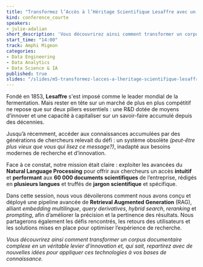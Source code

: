 ```yaml
---
title: "Transformez l’Accès à l’Héritage Scientifique Lesaffre avec un RAG Avancé"
kind: conference_courte
speakers:
- julie-adalian
short_description: 'Vous découvrirez ainsi comment transformer un corpus documentaire complexe en un véritable levier d’innovation et, qui sait, repartirez avec de nouvelles idées pour appliquer ces technologies à vos bases de connaissance.*'
start_time: "14:00"
track: Amphi Migeon
categories:
- Data Engineering
- Data Analytics
- Data Science & IA
published: true
slides: "/slides/m5-transformez-lacces-a-lheritage-scientifique-lesaffre-avec-un-rag-avance.pdf"
---
```


Fondé en 1853, **Lesaffre** s'est imposé comme le leader mondial de la fermentation. Mais rester en tête sur un marché de plus en plus compétitif ne repose que sur deux piliers essentiels : une R&D dotée de moyens d’innover et une capacité à capitaliser sur un savoir-faire accumulé depuis des décennies.

Jusqu’à récemment, accéder aux connaissances accumulées par des générations de chercheurs relevait du défi : un système obsolète *(peut-être plus vieux que vous qui lisez ce message?)*, inadapté aux besoins modernes de recherche et d’innovation.

Face à ce constat, notre mission était claire : exploiter les avancées du **Natural Language Processing** pour offrir aux chercheurs un accès **intuitif** et **performant** aux **60 000 documents scientifiques** de l’entreprise, rédigés en **plusieurs langues** et truffés de **jargon scientifique** et spécifique.

Dans cette session, nous vous dévoilerons comment nous avons conçu et déployé une pipeline avancée de **Retrieval Augmented Generation** (RAG), alliant *embedding multilingue*, *query derivatives*, *hybrid search*, *reranking* et *prompting*, afin d’améliorer la précision et la pertinence des résultats. Nous partagerons également les défis rencontrés, les retours des utilisateurs et les solutions mises en place pour optimiser l’expérience de recherche.

*Vous découvrirez ainsi comment transformer un corpus documentaire complexe en un véritable levier d’innovation et, qui sait, repartirez avec de nouvelles idées pour appliquer ces technologies à vos bases de connaissance.*
